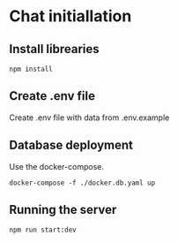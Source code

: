 # Chat initiallation

## Install librearies

```
npm install
```

## Create .env file

Create  .env file with data from .env.example

## Database deployment

Use the docker-compose.

```
docker-compose -f ./docker.db.yaml up
```

## Running the server

```
npm run start:dev
```